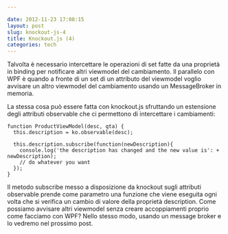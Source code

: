 ```yaml
---

date: 2012-11-23 17:08:15
layout: post
slug: knockout-js-4
title: Knockout.js (4)
categories: tech
---
```


Talvolta è necessario intercettare le operazioni di set fatte da una proprietà in binding per notificare altri viewmodel del cambiamento. Il parallelo con WPF è quando a fronte di un set di un attributo del viewmodel voglio avvisare un altro viewmodel del cambiamento usando un MessageBroker in memoria.

La stessa cosa può essere fatta con knockout.js sfruttando un estensione degli attributi observable che ci permettono di intercettare i cambiamenti:

    function ProductViewModel(desc, qta) {
      this.description = ko.observable(desc);

      this.description.subscribe(function(newDescription){
        console.log('the description has changed and the new value is': + newDescription);
        // do whatever you want
      });
    }

Il metodo subscribe messo a disposizione da knockout sugli attributi observable prende come parametro una funzione che viene eseguita ogni volta che si verifica un cambio di valore della proprietà description.
Come possiamo avvisare altri viewmodel senza creare accoppiamenti proprio come facciamo con WPF? Nello stesso modo, usando un message broker e lo vedremo nel prossimo post.
